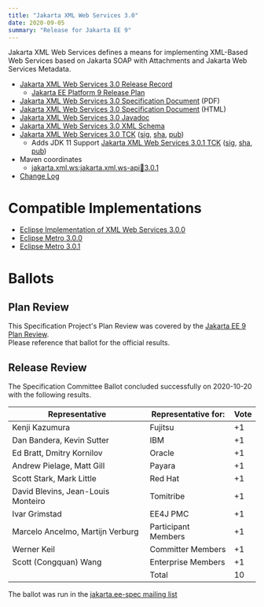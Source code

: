 ```yaml
---
title: "Jakarta XML Web Services 3.0"
date: 2020-09-05
summary: "Release for Jakarta EE 9"
---
```

Jakarta XML Web Services defines a means for implementing XML-Based Web Services
based on Jakarta SOAP with Attachments and Jakarta Web Services Metadata.

* [Jakarta XML Web Services 3.0 Release Record](https://projects.eclipse.org/projects/ee4j.jaxws/releases/3.0-jakarta-xml-web-services)
  * [Jakarta EE Platform 9 Release Plan](https://jakartaee.github.io/platform/jakartaee9/JakartaEE9ReleasePlan)
* [Jakarta XML Web Services 3.0 Specification Document](./jakarta-xml-ws-spec-3.0.pdf) (PDF)
* [Jakarta XML Web Services 3.0 Specification Document](./jakarta-xml-ws-spec-3.0.html) (HTML)
* [Jakarta XML Web Services 3.0 Javadoc](./apidocs)
* [Jakarta XML Web Services 3.0 XML Schema](https://jakarta.ee/xml/ns/jaxws/wsdl_customizationschema_3_0.xsd)
* [Jakarta XML Web Services 3.0 TCK](https://download.eclipse.org/jakartaee/xml-web-services/3.0/jakarta-xml-ws-tck-3.0.0.zip)  ([sig](https://download.eclipse.org/jakartaee/xml-web-services/3.0/jakarta-xml-ws-tck-3.0.0.zip.sig),  [sha](https://download.eclipse.org/jakartaee/xml-web-services/3.0/jakarta-xml-ws-tck-3.0.0.zip.sha256),  [pub](https://jakarta.ee/specifications/jakartaee-spec-committee.pub))
   * Adds JDK 11 Support [Jakarta XML Web Services 3.0.1 TCK](https://download.eclipse.org/jakartaee/xml-web-services/3.0/jakarta-xml-ws-tck-3.0.1.zip) ([sig](https://download.eclipse.org/jakartaee/xml-web-services/3.0/jakarta-xml-ws-tck-3.0.1.zip.sig), [sha](https://download.eclipse.org/jakartaee/xml-web-services/3.0/jakarta-xml-ws-tck-3.0.1.zip.sha256), [pub](https://jakarta.ee/specifications/jakartaee-spec-committee.pub))
* Maven coordinates
  * [jakarta.xml.ws:jakarta.xml.ws-api:jar:3.0.1](https://central.sonatype.com/artifact/jakarta.xml.ws/jakarta.xml.ws-api/3.0.1/jar)
* [Change Log](./changelog)


# Compatible Implementations

* [Eclipse Implementation of XML Web Services 3.0.0](https://eclipse-ee4j.github.io/metro-jax-ws/)
* [Eclipse Metro 3.0.0](https://eclipse-ee4j.github.io/metro-wsit/)
* [Eclipse Metro 3.0.1](https://eclipse-ee4j.github.io/metro-wsit/)

# Ballots

## Plan Review

[//]: # (For Jakarta EE 9, the Platform Plan Review covered 95% of the Specification Projects.  For those Projects, just use the following statement in this Plan Review section:)

This Specification Project's Plan Review was covered by the [Jakarta EE 9 Plan Review](https://jakarta.ee/specifications/platform/9/).  
Please reference that ballot for the official results.

[//]: # (If your Project was required to do a standalone Plan Review...  You'll need to perform an official Plan Review ballot and record the results here.)

## Release Review

The Specification Committee Ballot concluded successfully on 2020-10-20 with the following results.

| Representative                                      | Representative for: | Vote |
|-----------------------------------------------------|---------------------|------|
| Kenji Kazumura                                      | Fujitsu             |  +1  |
| Dan Bandera, Kevin Sutter                           | IBM                 |  +1  |
| Ed Bratt, Dmitry Kornilov                           | Oracle              |  +1  |
| Andrew Pielage, Matt Gill                           | Payara              |  +1  |
| Scott Stark, Mark Little                            | Red Hat             |  +1  |
| David Blevins, Jean-Louis Monteiro                  | Tomitribe           |  +1  |
| Ivar Grimstad                                       | EE4J PMC            |  +1  |
| Marcelo Ancelmo, Martijn Verburg                    | Participant Members |  +1  |
| Werner Keil                                         | Committer Members   |  +1  |
| Scott (Congquan) Wang                               | Enterprise Members  |  +1  |
|                                                     | Total               |  10  |


The ballot was run in the [jakarta.ee-spec mailing list](https://www.eclipse.org/lists/jakarta.ee-spec/msg00961.html)
